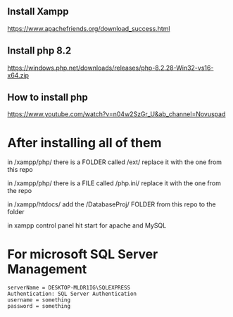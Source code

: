 ## Install Xampp
  https://www.apachefriends.org/download_success.html

## Install php 8.2
  https://windows.php.net/downloads/releases/php-8.2.28-Win32-vs16-x64.zip
## How to install php
  https://www.youtube.com/watch?v=n04w2SzGr_U&ab_channel=Novuspad

# After installing all of them
  in /xampp/php/ there is a FOLDER called /ext/
    replace it with the one from this repo

  in /xampp/php/ there is a FILE called /php.ini/
    replace it with the one from the repo

  in /xampp/htdocs/ add the /DatabaseProj/ FOLDER from this repo to the folder

  in xampp control panel hit start for apache and MySQL

# For microsoft SQL Server Management
    serverName = DESKTOP-MLDR1IG\SQLEXPRESS
    Authentication: SQL Server Authentication
    username = something
    password = something
  
  

